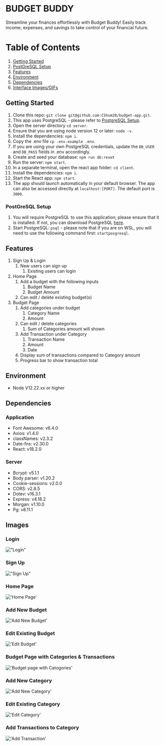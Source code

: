 # BUDGET BUDDY

Streamline your finances effortlessly with Budget Buddy! Easily track income, expenses, and savings to take control of your financial future.

# Table of Contents

1. [Getting Started](#getting-started)
2. [PostGreSQL Setup](#postgresql-setup)
3. [Features](#features)
4. [Environment](#environment)
5. [Dependencies](#dependencies)
6. [Interface Images/GIFs](#interface-imagesgifs)

## Getting Started

1. Clone this repo: `git clone git@github.com:CShum28/budget-app.git`.
2. This app uses PostgreSQL - please refer to [PostgreSQL Setup](###PostgreSQL-Setup).
3. Open the server directory `cd server`.
4. Ensure that you are using node version 12 or later: `node -v`.
5. Install the dependencies: `npm i`.
6. Copy the .env file `cp .env.example .env`.
7. If you are using your own PostgreSQL credentials, update the `DB_USER` and `DB_PASS` fields in .env accordingly.
8. Create and seed your database: `npm run db:reset`
9. Run the server: `npm start`.
10. In a separate terminal, open the react app folder: `cd client`.
11. Install the dependencies: `npm i`.
12. Start the React app: `npm start`.
13. The app should launch automatically in your default browser. The app can also be accessed directly at `localhost:[PORT]`. The default port is `3000`.

### PostGreSQL Setup

1. You will require PostgreSQL to use this application; please ensure that it is installed. If not, you can download PostgreSQL [here](https://www.postgresql.org/about/).
2. Start PostgreSQL: `psql` - please note that if you are on WSL, you will need to use the following command first: `startposgresql`.

## Features

1. Sign Up & Login
   1. New users can sign up
      1. Existing users can login
2. Home Page
   1. Add a budget with the following inputs
      1. Budget Name
      1. Budget Amount
   2. Can edit / delete existing budget(s)
3. Budget Page
   1. Add categories under budget
      1. Category Name
      2. Amount
   2. Can edit / delete categories
      1. Sum of Categories amount will shown
   3. Add Transaction under Category
      1. Transaction Name
      2. Amount
      3. Date
   4. Display sum of transactions compared to Category amount
   5. Progress bar to show transaction total

## Environment

- Node V12.22.xx or higher

## Dependencies

### Application

- Font Awesome: v6.4.0
- Axios: v1.4.0
- classNames: v2.3.2
- Date-fns: v2.30.0
- React: v18.2.0

### Server

- Bcrypt: v5.1.1
- Body parser: v1.20.2
- Cookie-sessions: v2.0.0
- CORS: v2.8.5
- Dotev: v16.3.1
- Express: v4.18.2
- Morgan: v1.10.0
- Pg: v8.11.1

## Images

### Login

!["Login"](https://github.com/CShum28/budget-app/blob/master/client/public/images/login.png)

### Sign Up

!["Sign Up"](https://github.com/CShum28/budget-app/blob/master/client/public/images/signup.png)

### Home Page

!['Home Page'](https://github.com/CShum28/budget-app/blob/master/client/public/images/home.png)

### Add New Budget

!['Add New Budget'](https://github.com/CShum28/budget-app/blob/master/client/public/images/addbudget.png)

### Edit Existing Budget

!['Edit Budget'](https://github.com/CShum28/budget-app/blob/master/client/public/images/budget-edit.png)

### Budget Page with Categories & Transactions

!['Budget page with Catogories'](https://github.com/CShum28/budget-app/blob/master/client/public/images/category-page.png)

### Add New Category

!['Add New Category'](https://github.com/CShum28/budget-app/blob/master/client/public/images/category-add.png)

### Edit Existing Category

!['Edit Category'](https://github.com/CShum28/budget-app/blob/master/client/public/images/category-edit.png)

### Add Transactions to Category

!['Add Transaction'](https://github.com/CShum28/budget-app/blob/master/client/public/images/transaction-add.png)
